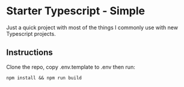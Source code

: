 # Starter Typescript - Simple

Just a quick project with most of the things I commonly use with new Typescript
projects.

## Instructions

Clone the repo, copy .env.template to .env then run:

```
npm install && npm run build
```
